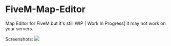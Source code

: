 # FiveM-Map-Editor
Map Editor for FiveM but it's still WIP [ Work In Progress] it may not work on your servers.

Screenshots:
<a href="www.resimag.com/p1/75105aa3ce3.png"><img src="www.resimag.com/p1/75105aa3ce3.png"></a>
